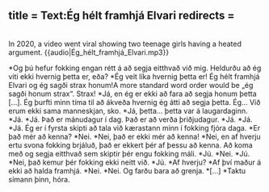 title = Text:Ég hélt framhjá Elvari
redirects =
---

<br />In 2020, a video went viral showing two teenage girls having a heated argument. {{audio|Ég_hélt_framhjá_Elvari.mp3}}

*Og þú hefur fokking engan rétt á að segja eitthvað við mig. Heldurðu að ég viti ekki hvernig þetta er, eða?
*Ég veit líka hvernig þetta er! Ég hélt framhjá Elvari og ég sagði strax honum!<ref>A more standard word order would be „ég sagði honum strax“.</ref> Strax!
*Já, en ég er ekki að fara að segja honum þetta [...]. Ég þurfti minn tíma til að ákveða hvernig ég átti að segja þetta. Ég... Við erum ekki sama manneskjan, sko.
*Já, þetta… þetta var á laugardaginn.
*Já.
*Já. Það er mánudagur í dag. Það er að verða þriðjudagur.
*Já.
*Já.
*Já. Ég er í fyrsta skipti að tala við kærastann minn í fokking fjóra daga.
*Er það mér að kenna?
*Nei.
*Nei, það er ekki mér að kenna!
*Nei, en af hverju ertu svona fokking brjáluð, það er ekkert þér af þessu að kenna. Að koma með og segja eitthvað sem skiptir þér engu fokking máli.
*Jú.
*Nei.
*Jú.
*Nei, það kemur þér fokking ekki neitt við.
*Jú.
*Af hverju?
*Af því maður á ekki að halda framhjá.
*Nei.
*Nei. Og farðu bara að grenja.
*[...]
*Taktu símann þinn, hóra.
